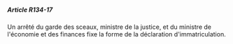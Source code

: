 ##### Article R134-17

Un arrêté du garde des sceaux, ministre de la justice, et du ministre de l'économie et des finances fixe la forme de la déclaration d'immatriculation.

